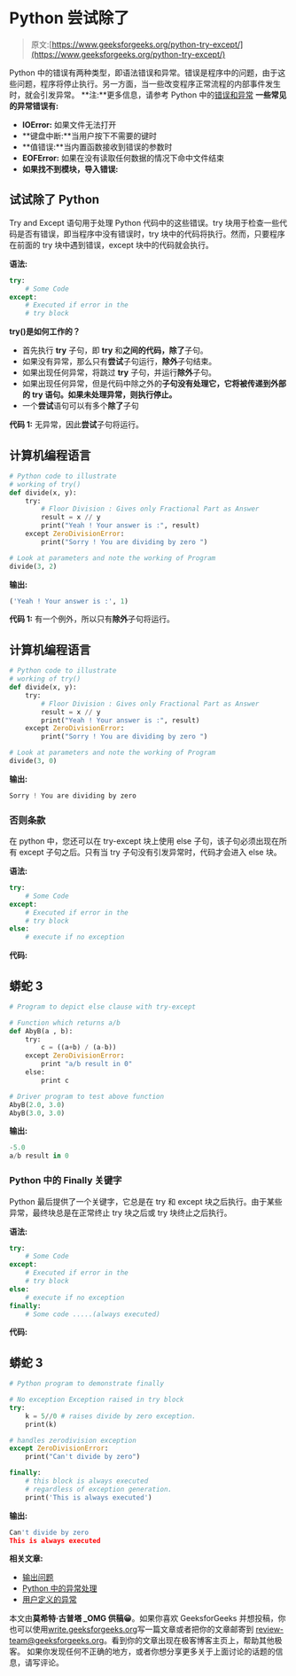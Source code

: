 # Python 尝试除了

> 原文:[https://www.geeksforgeeks.org/python-try-except/](https://www.geeksforgeeks.org/python-try-except/)

Python 中的错误有两种类型，即语法错误和异常。错误是程序中的问题，由于这些问题，程序将停止执行。另一方面，当一些改变程序正常流程的内部事件发生时，就会引发异常。
**注:**更多信息，请参考 Python 中的[错误和异常](https://www.geeksforgeeks.org/errors-and-exceptions-in-python/?ref=lbp)
**一些常见的异常错误有:**

*   **IOError:** 如果文件无法打开
*   **键盘中断:**当用户按下不需要的键时
*   **值错误:**当内置函数接收到错误的参数时
*   **EOFError:** 如果在没有读取任何数据的情况下命中文件结束
*   **如果找不到模块，导入错误:**

## 试试除了 Python

Try and Except 语句用于处理 Python 代码中的这些错误。try 块用于检查一些代码是否有错误，即当程序中没有错误时，try 块中的代码将执行。然而，只要程序在前面的 try 块中遇到错误，except 块中的代码就会执行。

**语法:**

```py
try:
    # Some Code
except:
    # Executed if error in the
    # try block
```

**try()是如何工作的？**

*   首先执行 **try** 子句，即 **try** 和**之间的代码，除了**子句。
*   如果没有异常，那么只有**尝试**子句运行，**除外**子句结束。
*   如果出现任何异常，将跳过 **try** 子句，并运行**除外**子句。
*   如果出现任何异常，但是代码中除之外的**子句没有处理它，它将被传递到外部的 **try** 语句。如果未处理异常，则执行停止。**
*   一个**尝试**语句可以有多个**除了**子句

**代码 1:** 无异常，因此**尝试**子句将运行。

## 计算机编程语言

```py
# Python code to illustrate
# working of try()
def divide(x, y):
    try:
        # Floor Division : Gives only Fractional Part as Answer
        result = x // y
        print("Yeah ! Your answer is :", result)
    except ZeroDivisionError:
        print("Sorry ! You are dividing by zero ")

# Look at parameters and note the working of Program
divide(3, 2)
```

**输出:**

```py
('Yeah ! Your answer is :', 1)
```

**代码 1:** 有一个例外，所以只有**除外**子句将运行。

## 计算机编程语言

```py
# Python code to illustrate
# working of try()
def divide(x, y):
    try:
        # Floor Division : Gives only Fractional Part as Answer
        result = x // y
        print("Yeah ! Your answer is :", result)
    except ZeroDivisionError:
        print("Sorry ! You are dividing by zero ")

# Look at parameters and note the working of Program
divide(3, 0)
```

**输出:**

```py
Sorry ! You are dividing by zero
```

### 否则条款

在 python 中，您还可以在 try-except 块上使用 else 子句，该子句必须出现在所有 except 子句之后。只有当 try 子句没有引发异常时，代码才会进入 else 块。

**语法:**

```py
try:
    # Some Code
except:
    # Executed if error in the
    # try block
else:
    # execute if no exception
```

**代码:**

## 蟒蛇 3

```py
# Program to depict else clause with try-except

# Function which returns a/b
def AbyB(a , b):
    try:
        c = ((a+b) / (a-b))
    except ZeroDivisionError:
        print "a/b result in 0"
    else:
        print c

# Driver program to test above function
AbyB(2.0, 3.0)
AbyB(3.0, 3.0)
```

**输出:**

```py
-5.0
a/b result in 0
```

### Python 中的 Finally 关键字

Python 最后提供了一个关键字，它总是在 try 和 except 块之后执行。由于某些异常，最终块总是在正常终止 try 块之后或 try 块终止之后执行。

**语法:**

```py
try:
    # Some Code
except:
    # Executed if error in the
    # try block
else:
    # execute if no exception
finally:
    # Some code .....(always executed)
```

**代码:**

## 蟒蛇 3

```py
# Python program to demonstrate finally

# No exception Exception raised in try block
try:
    k = 5//0 # raises divide by zero exception.
    print(k)

# handles zerodivision exception    
except ZeroDivisionError:   
    print("Can't divide by zero")

finally:
    # this block is always executed 
    # regardless of exception generation.
    print('This is always executed') 
```

**输出:**

```py
Can't divide by zero
This is always executed
```

**相关文章:**

*   [输出问题](https://www.geeksforgeeks.org/output-of-python-programs-set-10-exception-handling/)
*   [Python 中的异常处理](https://www.geeksforgeeks.org/python-set-5-exception-handling/)
*   [用户定义的异常](https://www.geeksforgeeks.org/user-defined-exceptions-python-examples/)

本文由**莫希特·古普塔 _OMG 供稿😀**。如果你喜欢 GeeksforGeeks 并想投稿，你也可以使用[write.geeksforgeeks.org](https://write.geeksforgeeks.org)写一篇文章或者把你的文章邮寄到 review-team@geeksforgeeks.org。看到你的文章出现在极客博客主页上，帮助其他极客。
如果你发现任何不正确的地方，或者你想分享更多关于上面讨论的话题的信息，请写评论。